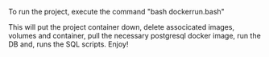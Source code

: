 To run the project, execute the command "bash dockerrun.bash"

This will 
    put the project container down, 
    delete associcated images, volumes and container, 
    pull the necessary postgresql docker image, 
    run the DB and,
    runs the SQL scripts.
Enjoy!